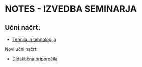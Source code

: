 NOTES - IZVEDBA SEMINARJA
================================================================================

## Učni načrt:

- [Tehnila in tehnologija](https://www.gov.si/assets/ministrstva/MVI/Dokumenti/Osnovna-sola/Ucni-nacrti/obvezni/UN_tehnika_tehnologija.pdf)


Novi učni načrt:

- [Didaktična priporočila](https://www.gov.si/assets/ministrstva/MVI/Dokumenti/Osnovna-sola/Ucni-nacrti/Ucni-nacrti/2025/UN_OS/Didakticna_priporocila_k_ucnemu_nacrtu_tehnika_in_tehnologija_2025.pdf)
